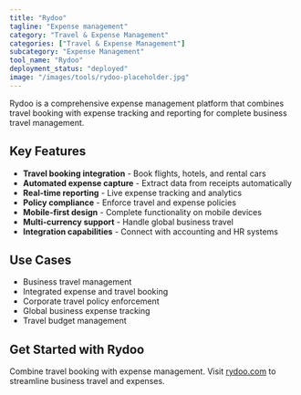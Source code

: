 ```yaml
---
title: "Rydoo"
tagline: "Expense management"
category: "Travel & Expense Management"
categories: ["Travel & Expense Management"]
subcategory: "Expense Management"
tool_name: "Rydoo"
deployment_status: "deployed"
image: "/images/tools/rydoo-placeholder.jpg"
---
```

Rydoo is a comprehensive expense management platform that combines travel booking with expense tracking and reporting for complete business travel management.

## Key Features

- **Travel booking integration** - Book flights, hotels, and rental cars
- **Automated expense capture** - Extract data from receipts automatically
- **Real-time reporting** - Live expense tracking and analytics
- **Policy compliance** - Enforce travel and expense policies
- **Mobile-first design** - Complete functionality on mobile devices
- **Multi-currency support** - Handle global business travel
- **Integration capabilities** - Connect with accounting and HR systems

## Use Cases

- Business travel management
- Integrated expense and travel booking
- Corporate travel policy enforcement
- Global business expense tracking
- Travel budget management

## Get Started with Rydoo

Combine travel booking with expense management. Visit [rydoo.com](https://www.rydoo.com) to streamline business travel and expenses.
